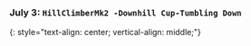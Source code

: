 ### July 3:  **`HillClimberMk2 -Downhill Cup-Tumbling Down`**
{: style="text-align: center; vertical-align: middle;"}
